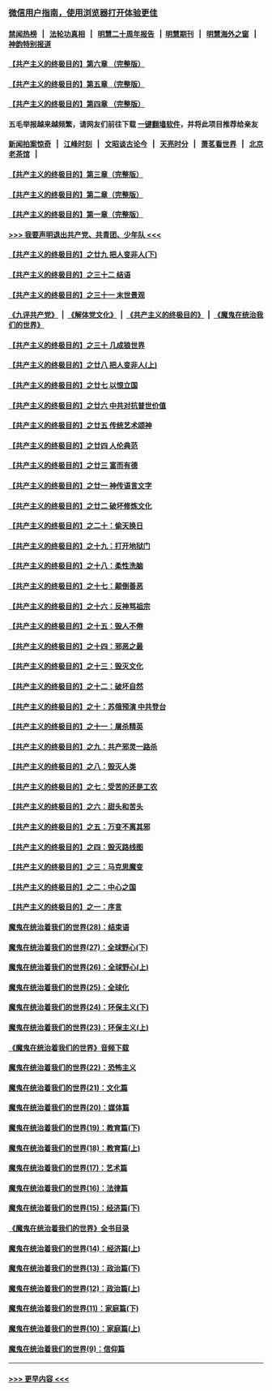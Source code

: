 ### [微信用户指南，使用浏览器打开体验更佳](https://github.com/gfw-breaker/banned-news1/blob/master/indexes/wechat-guide.md?t=0)
#### [禁闻热榜](热点新闻.md?t=0)  &nbsp;&nbsp;|&nbsp;&nbsp; [法轮功真相](https://github.com/gfw-breaker/truth/blob/master/README.md?t=0) &nbsp;&nbsp;|&nbsp;&nbsp; [明慧二十周年报告](https://github.com/gfw-breaker/mh-reports/blob/master/README.md?t=0) &nbsp;&nbsp;|&nbsp;&nbsp;[明慧期刊](https://github.com/gfw-breaker/mh-qikan) &nbsp;&nbsp;|&nbsp;&nbsp; [明慧海外之窗](https://github.com/gfw-breaker/mh-news/blob/master/README.md?t=0) &nbsp;&nbsp;|&nbsp;&nbsp; [神韵特别报道](https://github.com/gfw-breaker/mh-news/blob/master/shenyun.md?t=0)
#### [【共产主义的终极目的】第六章 （完整版）](../pages/nsc422/n11428913.md?t=02151322) 
#### [【共产主义的终极目的】第五章 （完整版）](../pages/nsc422/n11428912.md?t=02151322) 
#### [【共产主义的终极目的】第四章 （完整版）](../pages/nsc422/n11428907.md?t=02151322) 
#### 五毛举报越来越频繁，请网友们前往下载 [一键翻墙软件](https://github.com/gfw-breaker/ssr-accounts)，并将此项目推荐给亲友
#### [新闻拍案惊奇](https://github.com/gfw-breaker/banned-news1/blob/master/pages/link4.md) &nbsp;&nbsp;|&nbsp;&nbsp; [江峰时刻](https://github.com/gfw-breaker/banned-news1/blob/master/pages/link4.md) &nbsp;&nbsp;|&nbsp;&nbsp; [文昭谈古论今](https://github.com/gfw-breaker/banned-news1/blob/master/pages/link4.md) &nbsp;&nbsp;|&nbsp;&nbsp; [天亮时分](https://github.com/gfw-breaker/banned-news1/blob/master/pages/link4.md) &nbsp;&nbsp;|&nbsp;&nbsp; [萧茗看世界](https://github.com/gfw-breaker/banned-news1/blob/master/pages/link4.md) &nbsp;&nbsp;|&nbsp;&nbsp; [北京老茶馆](https://github.com/gfw-breaker/banned-news1/blob/master/pages/link4.md) &nbsp;&nbsp;|&nbsp;&nbsp; 
#### [【共产主义的终极目的】第三章（完整版）](../pages/nsc422/n11428848.md?t=02151322) 
#### [【共产主义的终极目的】第二章（完整版）](../pages/nsc422/n11428831.md?t=02151322) 
#### [【共产主义的终极目的】第一章（完整版）](../pages/nsc422/n11417651.md?t=02151322) 
#### [>>> 我要声明退出共产党、共青团、少年队 <<<](https://github.com/begood0513/goodnews/blob/master/quit/letter.md) 
#### [【共产主义的终极目的】之廿九 把人变非人(下)](../pages/nsc422/n11344140.md?t=02151322) 
#### [【共产主义的终极目的】之三十二 结语](../pages/nsc422/n11360535.md?t=02151322) 
#### [【共产主义的终极目的】之三十一 末世景观](../pages/nsc422/n11351129.md?t=02151322) 
#### [《九评共产党》](https://github.com/begood0513/9ping.md/blob/master/README.md) &nbsp;|&nbsp; [《解体党文化》](../../../../jtdwh.md/blob/master/README.md)  &nbsp;|&nbsp; [《共产主义的终极目的》](../../../../gczydzjmd.md/blob/master/README.md) &nbsp;|&nbsp; [《魔鬼在统治我们的世界》](../../../../mgztzwmdsj.md/blob/master/README.md) 
#### [【共产主义的终极目的】之三十 几成狼世界](../pages/nsc422/n11348280.md?t=02151322) 
#### [【共产主义的终极目的】之廿八 把人变非人(上)](../pages/nsc422/n11340492.md?t=02151322) 
#### [【共产主义的终极目的】之廿七 以恨立国](../pages/nsc422/n11336944.md?t=02151322) 
#### [【共产主义的终极目的】之廿六 中共对抗普世价值](../pages/nsc422/n11324785.md?t=02151322) 
#### [【共产主义的终极目的】之廿五 传统艺术颂神](../pages/nsc422/n11296396.md?t=02151322) 
#### [【共产主义的终极目的】之廿四 人伦典范](../pages/nsc422/n11296397.md?t=02151322) 
#### [【共产主义的终极目的】之廿三 富而有德](../pages/nsc422/n11283598.md?t=02151322) 
#### [【共产主义的终极目的】之廿一 神传语言文字](../pages/nsc422/n11263265.md?t=02151322) 
#### [【共产主义的终极目的】之廿二 破坏修炼文化](../pages/nsc422/n11245728.md?t=02151322) 
#### [【共产主义的终极目的】之二十：偷天换日](../pages/nsc422/n11238846.md?t=02151322) 
#### [【共产主义的终极目的】之十九：打开地狱门](../pages/nsc422/n11206376.md?t=02151322) 
#### [【共产主义的终极目的】之十八：柔性洗脑](../pages/nsc422/n11199994.md?t=02151322) 
#### [【共产主义的终极目的】之十七：颠倒善恶](../pages/nsc422/n11179782.md?t=02151322) 
#### [【共产主义的终极目的】之十六：反神骂祖宗](../pages/nsc422/n11166798.md?t=02151322) 
#### [【共产主义的终极目的】之十五：毁人不倦](../pages/nsc422/n11166792.md?t=02151322) 
#### [【共产主义的终极目的】之十四：邪恶之最](../pages/nsc422/n11150249.md?t=02151322) 
#### [【共产主义的终极目的】之十三：毁灭文化](../pages/nsc422/n11135227.md?t=02151322) 
#### [【共产主义的终极目的】之十二：破坏自然](../pages/nsc422/n11135214.md?t=02151322) 
#### [【共产主义的终极目的】之十：苏俄预演 中共登台](../pages/nsc422/n11118424.md?t=02151322) 
#### [【共产主义的终极目的】之十一：屠杀精英](../pages/nsc422/n11118442.md?t=02151322) 
#### [【共产主义的终极目的】之九：共产邪灵一路杀](../pages/nsc422/n11114139.md?t=02151322) 
#### [【共产主义的终极目的】之八：毁灭人类](../pages/nsc422/n11108503.md?t=02151322) 
#### [【共产主义的终极目的】之七：受苦的还是工农](../pages/nsc422/n11101809.md?t=02151322) 
#### [【共产主义的终极目的】之六：甜头和苦头](../pages/nsc422/n11096971.md?t=02151322) 
#### [【共产主义的终极目的】之五：万变不离其邪](../pages/nsc422/n11091285.md?t=02151322) 
#### [【共产主义的终极目的】之四：毁灭路线图](../pages/nsc422/n11086284.md?t=02151322) 
#### [【共产主义的终极目的】之三：马克思魔变](../pages/nsc422/n11061941.md?t=02151322) 
#### [【共产主义的终极目的】之二：中心之国](../pages/nsc422/n11047728.md?t=02151322) 
#### [【共产主义的终极目的】之一：序言](../pages/nsc422/n11086077.md?t=02151322) 
#### [魔鬼在统治着我们的世界(28)：结束语](../pages/nsc422/n10936246.md?t=02151322) 
#### [魔鬼在统治着我们的世界(27)：全球野心(下)](../pages/nsc422/n10928319.md?t=02151322) 
#### [魔鬼在统治着我们的世界(26)：全球野心(上)](../pages/nsc422/n10900318.md?t=02151322) 
#### [魔鬼在统治着我们的世界(25)：全球化](../pages/nsc422/n10788205.md?t=02151322) 
#### [魔鬼在统治着我们的世界(24)：环保主义(下)](../pages/nsc422/n10695307.md?t=02151322) 
#### [魔鬼在统治着我们的世界(23)：环保主义(上)](../pages/nsc422/n10688613.md?t=02151322) 
#### [《魔鬼在统治着我们的世界》音频下载](../pages/nsc422/n10635553.md?t=02151322) 
#### [魔鬼在统治着我们的世界(22)：恐怖主义](../pages/nsc422/n10614727.md?t=02151322) 
#### [魔鬼在统治着我们的世界(21)：文化篇](../pages/nsc422/n10597706.md?t=02151322) 
#### [魔鬼在统治着我们的世界(20)：媒体篇](../pages/nsc422/n10586579.md?t=02151322) 
#### [魔鬼在统治着我们的世界(19)：教育篇(下)](../pages/nsc422/n10564808.md?t=02151322) 
#### [魔鬼在统治着我们的世界(18)：教育篇(上)](../pages/nsc422/n10526970.md?t=02151322) 
#### [魔鬼在统治着我们的世界(17)：艺术篇](../pages/nsc422/n10499093.md?t=02151322) 
#### [魔鬼在统治着我们的世界(16)：法律篇](../pages/nsc422/n10485969.md?t=02151322) 
#### [魔鬼在统治着我们的世界(15)：经济篇(下)](../pages/nsc422/n10469975.md?t=02151322) 
#### [《魔鬼在统治着我们的世界》全书目录](../pages/nsc422/n10464261.md?t=02151322) 
#### [魔鬼在统治着我们的世界(14)：经济篇(上)](../pages/nsc422/n10457370.md?t=02151322) 
#### [魔鬼在统治着我们的世界(13)：政治篇(下)](../pages/nsc422/n10448270.md?t=02151322) 
#### [魔鬼在统治着我们的世界(12)：政治篇(上)](../pages/nsc422/n10444576.md?t=02151322) 
#### [魔鬼在统治着我们的世界(11)：家庭篇(下)](../pages/nsc422/n10440961.md?t=02151322) 
#### [魔鬼在统治着我们的世界(10)：家庭篇(上)](../pages/nsc422/n10435448.md?t=02151322) 
#### [魔鬼在统治着我们的世界(9)：信仰篇](../pages/nsc422/n10432159.md?t=02151322) 

----
#### [ >>> 更早内容 <<< ](../indexes/nsc422-earlier.md)
